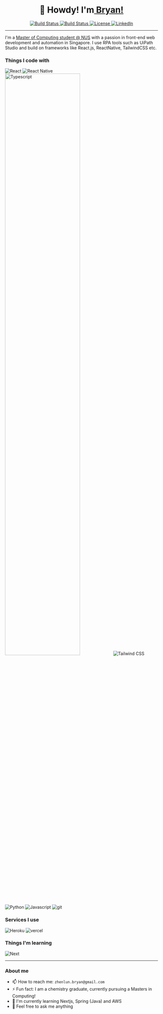 <h1 align="center">🤠 Howdy! I'm<a href="https://github.com/bryanlzl"> Bryan!</a></h1>

<div align="center">
    <a href="#">
        <img src="https://img.shields.io/badge/build-passing-brightgreen.svg?style=flat-square" alt="Build Status">
    </a>
    <a href="https://github.com/bryanlzl/bryanlzl/graphs/contributors">
        <img src="https://img.shields.io/badge/contributors-1-orange.svg?style=flat-square" alt="Build Status" />
    </a>
    <a href="https://choosealicense.com/licenses/mit">
        <img src="https://img.shields.io/badge/license-MIT-blue.svg?style=flat-square" alt="License" />
    </a>
    <a href="https://www.linkedin.com/in/bryanlimzhenlun/">
        <img src="https://img.shields.io/badge/-LinkedIn-black.svg?style=flat-square&logo=linkedin&colorB=555" alt="LinkedIn" />
    </a>
</div>

---

I'm a [Master of Computing student @ NUS](https://www.linkedin.com/in/bryanlzl/) with a passion in front-end web development and automation in Singapore. I use RPA tools such as UiPath Studio and build on frameworks like React.js, ReactNative, TailwindCSS etc.

<h3>Things I code with</h3>
<div>
  <img alt="React" src="https://img.shields.io/badge/-React-45b8d8?style=flat-square&logo=react&logoColor=white" />
  <img alt="React Native" src="https://img.shields.io/badge/-React Native-45b8d8?style=flat-square&logo=react&logoColor=white" />
  <img alt="Typescript" src="https://img.shields.io/badge/typescript-%23007ACC.svg?style=for-the-badge&logo=typescript&logoColor=white" width="70%"/>
  <img alt="Tailwind CSS" src="https://img.shields.io/badge/-Tailwind_CSS-06B6D4?style=flat-square&logo=tailwindcss&logoColor=white" />
  <img alt="Python" src="https://img.shields.io/badge/-Python-f1c40f?style=flat-square&logo=Python" />
  <img alt="Javascript" src="https://img.shields.io/badge/-Javascript-34495e?style=flat-square&logo=javascript" />
  <img alt="git" src="https://img.shields.io/badge/-Git-F05032?style=flat-square&logo=git&logoColor=white" />
</div>

<h3>Services I use</h3>
<div>
    <img alt="Heroku" src="https://img.shields.io/badge/-Heroku-430098?style=flat-square&logo=heroku&logoColor=white" />
    <img alt="vercel" src="https://img.shields.io/badge/-Vercel-000000?style=flat-square&logo=vercel&logoColor=white" />
</div>

<h3>Things I'm learning</h3>
<div>
    <img alt="Next" src="https://img.shields.io/badge/Next-black?style=for-the-badge&logo=next.js&logoColor=white" />
</div>

---

<h3>About me</h3>

- 📫 How to reach me: `zhenlun.bryan@gmail.com`
- ⚡ Fun fact: I am a chemistry graduate, currently pursuing a Masters in Computing!
- 🌱 I'm currently learning Nextjs, Spring (Java) and AWS
- 💬 Feel free to ask me anything
